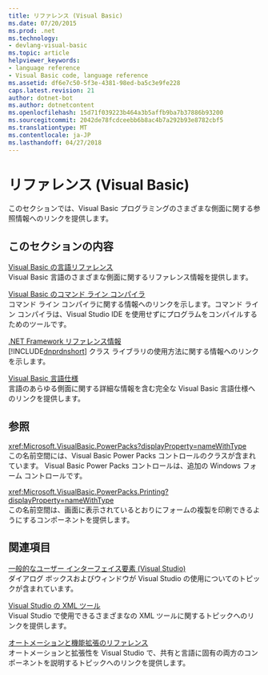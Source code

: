 ```yaml
---
title: リファレンス (Visual Basic)
ms.date: 07/20/2015
ms.prod: .net
ms.technology:
- devlang-visual-basic
ms.topic: article
helpviewer_keywords:
- language reference
- Visual Basic code, language reference
ms.assetid: df6e7c50-5f3e-4381-98ed-ba5c3e9fe228
caps.latest.revision: 21
author: dotnet-bot
ms.author: dotnetcontent
ms.openlocfilehash: 15d71f039223b464a3b5affb9ba7b37886b93200
ms.sourcegitcommit: 2042de78fcdceebb6b8ac4b7a292b93e8782cbf5
ms.translationtype: MT
ms.contentlocale: ja-JP
ms.lasthandoff: 04/27/2018
---
```

# <a name="reference-visual-basic"></a>リファレンス (Visual Basic)
このセクションでは、Visual Basic プログラミングのさまざまな側面に関する参照情報へのリンクを提供します。  
  
## <a name="in-this-section"></a>このセクションの内容  
 [Visual Basic の言語リファレンス](../../visual-basic/language-reference/index.md)  
 Visual Basic 言語のさまざまな側面に関するリファレンス情報を提供します。  
  
 [Visual Basic のコマンド ライン コンパイラ](../../visual-basic/reference/command-line-compiler/index.md)  
 コマンド ライン コンパイラに関する情報へのリンクを示します。コマンド ライン コンパイラは、Visual Studio IDE を使用せずにプログラムをコンパイルするためのツールです。  
  
 [.NET Framework リファレンス情報](../../visual-basic/reference/net-framework-reference-information.md)  
 [!INCLUDE[dnprdnshort](~/includes/dnprdnshort-md.md)] クラス ライブラリの使用方法に関する情報へのリンクを示します。  
  
 [Visual Basic 言語仕様](../../visual-basic/reference/language-specification/index.md)  
 言語のあらゆる側面に関する詳細な情報を含む完全な Visual Basic 言語仕様へのリンクを提供します。  
  
## <a name="reference"></a>参照  
 <xref:Microsoft.VisualBasic.PowerPacks?displayProperty=nameWithType>  
 この名前空間には、Visual Basic Power Packs コントロールのクラスが含まれています。 Visual Basic Power Packs コントロールは、追加の Windows フォーム コントロールです。  
  
 <xref:Microsoft.VisualBasic.PowerPacks.Printing?displayProperty=nameWithType>  
 この名前空間は、画面に表示されているとおりにフォームの複製を印刷できるようにするコンポーネントを提供します。  
  
## <a name="related-sections"></a>関連項目  
 [一般的なユーザー インターフェイス要素 (Visual Studio)](/visualstudio/ide/reference/general-user-interface-elements-visual-studio)  
 ダイアログ ボックスおよびウィンドウが Visual Studio の使用についてのトピックが含まれています。  
  
 [Visual Studio の XML ツール](/visualstudio/xml-tools/xml-tools-in-visual-studio)  
 Visual Studio で使用できるさまざまなの XML ツールに関するトピックへのリンクを提供します。  
  
 [オートメーションと機能拡張のリファレンス](http://msdn.microsoft.com/library/93112562-db21-4188-9383-ed19ad79bddf)  
 オートメーションと拡張性を Visual Studio で、共有と言語に固有の両方のコンポーネントを説明するトピックへのリンクを提供します。
